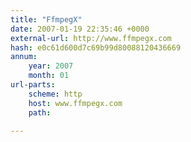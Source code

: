 ```yaml
---
title: "FfmpegX"
date: 2007-01-19 22:35:46 +0000
external-url: http://www.ffmpegx.com
hash: e0c61d600d7c69b99d80088120436669
annum:
    year: 2007
    month: 01
url-parts:
    scheme: http
    host: www.ffmpegx.com
    path: 

---
```



